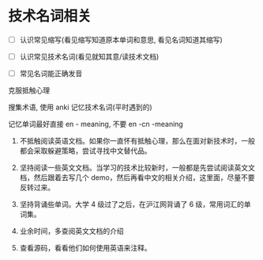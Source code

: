 # 技术名词相关

* [ ] 认识常见缩写(看见缩写知道原本单词和意思, 看见名词知道其缩写)
* [ ] 认识常见技术名词(看见就知其意/读技术文档)
* [ ] 常见名词能正确发音





克服抵触心理

搜集术语, 使用 anki 记忆技术名词(平时遇到的)

记忆单词最好直接 en - meaning, 不要 en -cn -meaning







1. 不抵触阅读英语文档。如果你一直怀有抵触心理，那么在面对新技术时，一般都会采取躲避策略，尝试寻找中文替代品。
   
2. 坚持阅读一些英文文档。当学习的技术比较新时，一般都是先尝试阅读英文文档，然后跟着去写几个 demo，然后再看中文的相关介绍，这里面，尽量不要反转过来。
   
3. 坚持背诵些单词。大学 4 级过了之后，在沪江网背诵了 6 级，常用词汇的单词集。
   
4. 业余时间，多查阅英文文档的介绍
   
5. 查看源码，看看他们如何使用英语来注释。
